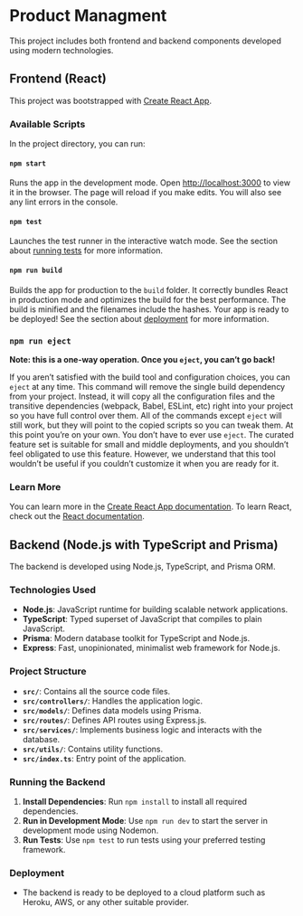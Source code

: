 # Product Managment

This project includes both frontend and backend components developed using modern technologies.

## Frontend (React)

This project was bootstrapped with [Create React App](https://github.com/facebook/create-react-app).

### Available Scripts

In the project directory, you can run:

#### `npm start`

Runs the app in the development mode.
Open [http://localhost:3000](http://localhost:3000) to view it in the browser.
The page will reload if you make edits.
You will also see any lint errors in the console.

#### `npm test`

Launches the test runner in the interactive watch mode.
See the section about [running tests](https://facebook.github.io/create-react-app/docs/running-tests) for more information.

#### `npm run build`

Builds the app for production to the `build` folder.
It correctly bundles React in production mode and optimizes the build for the best performance.
The build is minified and the filenames include the hashes.
Your app is ready to be deployed!
See the section about [deployment](https://facebook.github.io/create-react-app/docs/deployment) for more information.

### `npm run eject`

**Note: this is a one-way operation. Once you `eject`, you can’t go back!**

If you aren’t satisfied with the build tool and configuration choices, you can `eject` at any time. This command will remove the single build dependency from your project.
Instead, it will copy all the configuration files and the transitive dependencies (webpack, Babel, ESLint, etc) right into your project so you have full control over them. All of the commands except `eject` will still work, but they will point to the copied scripts so you can tweak them. At this point you’re on your own.
You don’t have to ever use `eject`. The curated feature set is suitable for small and middle deployments, and you shouldn’t feel obligated to use this feature. However, we understand that this tool wouldn’t be useful if you couldn’t customize it when you are ready for it.

### Learn More

You can learn more in the [Create React App documentation](https://facebook.github.io/create-react-app/docs/getting-started).
To learn React, check out the [React documentation](https://reactjs.org/).

## Backend (Node.js with TypeScript and Prisma)

The backend is developed using Node.js, TypeScript, and Prisma ORM.

### Technologies Used

- **Node.js**: JavaScript runtime for building scalable network applications.
- **TypeScript**: Typed superset of JavaScript that compiles to plain JavaScript.
- **Prisma**: Modern database toolkit for TypeScript and Node.js.
- **Express**: Fast, unopinionated, minimalist web framework for Node.js.

### Project Structure

- **`src/`**: Contains all the source code files.
- **`src/controllers/`**: Handles the application logic.
- **`src/models/`**: Defines data models using Prisma.
- **`src/routes/`**: Defines API routes using Express.js.
- **`src/services/`**: Implements business logic and interacts with the database.
- **`src/utils/`**: Contains utility functions.
- **`src/index.ts`**: Entry point of the application.

### Running the Backend

1. **Install Dependencies**: Run `npm install` to install all required dependencies.
2. **Run in Development Mode**: Use `npm run dev` to start the server in development mode using Nodemon.
3. **Run Tests**: Use `npm test` to run tests using your preferred testing framework.

### Deployment

- The backend is ready to be deployed to a cloud platform such as Heroku, AWS, or any other suitable provider.
